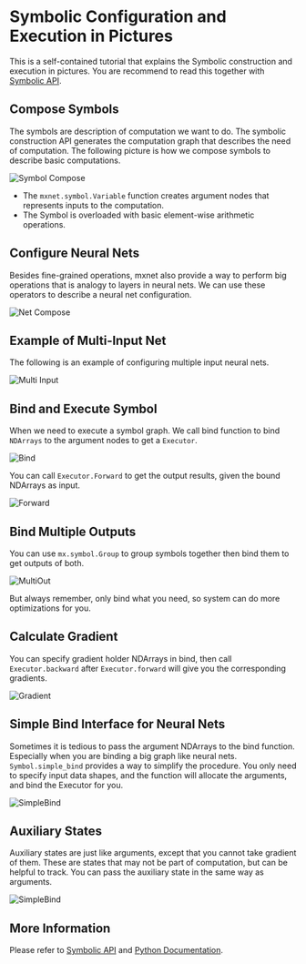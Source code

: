 Symbolic Configuration and Execution in Pictures
================================================
This is a self-contained tutorial that explains the Symbolic construction and execution in pictures.
You are recommend to read this together with [Symbolic API](symbol.md).

Compose Symbols
---------------
The symbols are description of computation we want to do. The symbolic construction API generates the computation
graph that describes the need of computation. The following picture is how we compose symbols to describe basic computations.

![Symbol Compose](https://raw.githubusercontent.com/dmlc/web-data/master/mxnet/symbol/compose_basic.png)

- The ```mxnet.symbol.Variable``` function creates argument nodes that represents inputs to the computation.
- The Symbol is overloaded with basic element-wise arithmetic operations. 

Configure Neural Nets
---------------------
Besides fine-grained operations, mxnet also provide a way to perform big operations that is analogy to layers in neural nets.
We can use these operators to describe a neural net configuration.

![Net Compose](https://raw.githubusercontent.com/dmlc/web-data/master/mxnet/symbol/compose_net.png)


Example of Multi-Input Net
--------------------------
The following is an example of configuring multiple input neural nets.

![Multi Input](https://raw.githubusercontent.com/dmlc/web-data/master/mxnet/symbol/compose_multi_in.png)


Bind and Execute Symbol 
-----------------------
When we need to execute a symbol graph. We call bind function to bind ```NDArrays``` to the argument nodes
to get a ```Executor```.

![Bind](https://raw.githubusercontent.com/dmlc/web-data/master/mxnet/symbol/bind_basic.png)

You can call ```Executor.Forward``` to get the output results, given the bound NDArrays as input.

![Forward](https://raw.githubusercontent.com/dmlc/web-data/master/mxnet/symbol/executor_forward.png)


Bind Multiple Outputs
---------------------
You can use ```mx.symbol.Group``` to group symbols together then bind them to 
get outputs of both.

![MultiOut](https://raw.githubusercontent.com/dmlc/web-data/master/mxnet/symbol/executor_multi_out.png)

But always remember, only bind what you need, so system can do more optimizations for you.


Calculate Gradient
------------------
You can specify gradient holder NDArrays in bind, then call ```Executor.backward``` after ```Executor.forward```
will give you the corresponding gradients.

![Gradient](https://raw.githubusercontent.com/dmlc/web-data/master/mxnet/symbol/executor_backward.png)


Simple Bind Interface for Neural Nets
-------------------------------------
Sometimes it is tedious to pass the argument NDArrays to the bind function. Especially when you are binding a big
graph like neural nets. ```Symbol.simple_bind``` provides a way to simplify
the procedure. You only need to specify input data shapes, and the function will allocate the arguments, and bind
the Executor for you.

![SimpleBind](https://raw.githubusercontent.com/dmlc/web-data/master/mxnet/symbol/executor_simple_bind.png)

Auxiliary States
----------------
Auxiliary states are just like arguments, except that you cannot take gradient of them. These are states that may 
not be part of computation, but can be helpful to track. You can pass the auxiliary state in the same way as arguments.

![SimpleBind](https://raw.githubusercontent.com/dmlc/web-data/master/mxnet/symbol/executor_aux_state.png)

More Information
----------------
Please refer to [Symbolic API](symbol.md) and [Python Documentation](index.md).
